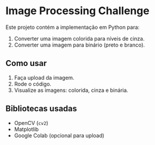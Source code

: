 # Image Processing Challenge

Este projeto contém a implementação em Python para:

1. Converter uma imagem colorida para níveis de cinza.
2. Converter uma imagem para binário (preto e branco).

## Como usar

1. Faça upload da imagem.
2. Rode o código.
3. Visualize as imagens: colorida, cinza e binária.

## Bibliotecas usadas
- OpenCV (`cv2`)
- Matplotlib
- Google Colab (opcional para upload)
